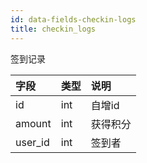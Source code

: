 ```yaml
---
id: data-fields-checkin-logs
title: checkin_logs
---
```


签到记录

| 字段 | 类型 | 说明 |
| :- | :- | :- |
| id | int | 自增id |
| amount | int | 获得积分 |
| user_id | int | 签到者 |
